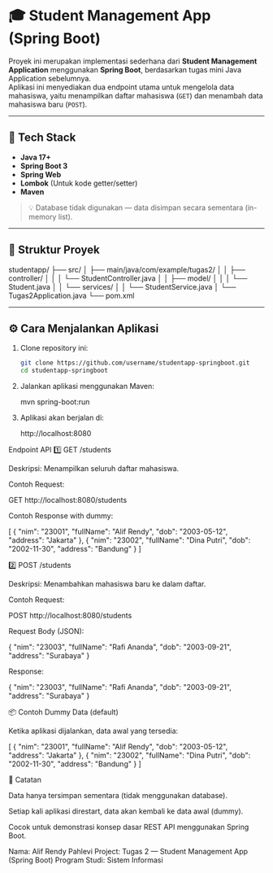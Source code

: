 # 🎓 Student Management App (Spring Boot)

Proyek ini merupakan implementasi sederhana dari **Student Management Application** menggunakan **Spring Boot**, berdasarkan tugas mini Java Application sebelumnya.  
Aplikasi ini menyediakan dua endpoint utama untuk mengelola data mahasiswa, yaitu menampilkan daftar mahasiswa (`GET`) dan menambah data mahasiswa baru (`POST`).

---

## 🚀 Tech Stack
- **Java 17+**
- **Spring Boot 3**
- **Spring Web**
- **Lombok** (Untuk kode getter/setter)
- **Maven**

> 💡 Database tidak digunakan — data disimpan secara sementara (in-memory list).

---

## 📂 Struktur Proyek

studentapp/
├── src/
│ ├── main/java/com/example/tugas2/
│ │ ├── controller/
│ │ │ └── StudentController.java
│ │ ├── model/
│ │ │ └── Student.java
│ │ └── services/
│ │ └── StudentService.java
│ └── Tugas2Application.java
└── pom.xml


---

## ⚙️ Cara Menjalankan Aplikasi

1. Clone repository ini:
   ```bash
   git clone https://github.com/username/studentapp-springboot.git
   cd studentapp-springboot

2. Jalankan aplikasi menggunakan Maven:

   mvn spring-boot:run

3. Aplikasi akan berjalan di:

   http://localhost:8080


Endpoint API
1️⃣ GET /students

Deskripsi: Menampilkan seluruh daftar mahasiswa.

Contoh Request:

GET http://localhost:8080/students

Contoh Response with dummy:

[
  {
    "nim": "23001",
    "fullName": "Alif Rendy",
    "dob": "2003-05-12",
    "address": "Jakarta"
  },
  {
    "nim": "23002",
    "fullName": "Dina Putri",
    "dob": "2002-11-30",
    "address": "Bandung"
  }
]

2️⃣ POST /students

Deskripsi: Menambahkan mahasiswa baru ke dalam daftar.

Contoh Request:

POST http://localhost:8080/students


Request Body (JSON):

{
  "nim": "23003",
  "fullName": "Rafi Ananda",
  "dob": "2003-09-21",
  "address": "Surabaya"
}


Response:

{
  "nim": "23003",
  "fullName": "Rafi Ananda",
  "dob": "2003-09-21",
  "address": "Surabaya"
}

📦 Contoh Dummy Data (default)

Ketika aplikasi dijalankan, data awal yang tersedia:

[
  {
    "nim": "23001",
    "fullName": "Alif Rendy",
    "dob": "2003-05-12",
    "address": "Jakarta"
  },
  {
    "nim": "23002",
    "fullName": "Dina Putri",
    "dob": "2002-11-30",
    "address": "Bandung"
  }
]

🧰 Catatan

Data hanya tersimpan sementara (tidak menggunakan database).

Setiap kali aplikasi direstart, data akan kembali ke data awal (dummy).

Cocok untuk demonstrasi konsep dasar REST API menggunakan Spring Boot.


Nama: Alif Rendy Pahlevi
Project: Tugas 2 — Student Management App (Spring Boot)
Program Studi: Sistem Informasi
